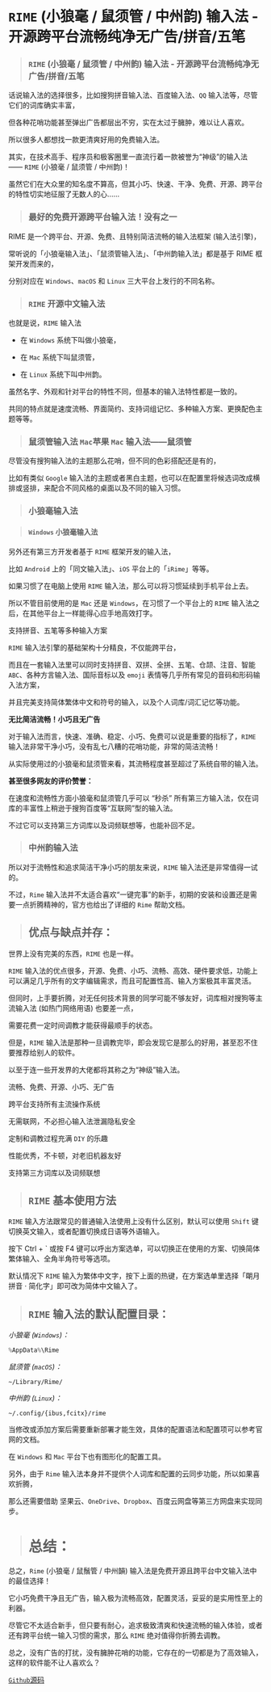 # `RIME` (小狼毫 / 鼠须管 / 中州韵) 输入法 - 开源跨平台流畅纯净无广告/拼音/五笔

> ### `RIME` (小狼毫 / 鼠须管 / 中州韵) 输入法 - 开源跨平台流畅纯净无广告/拼音/五笔

话说输入法的选择很多，比如搜狗拼音输入法、百度输入法、`QQ` 输入法等，尽管它们的词库确实丰富，

但各种花哨功能甚至弹出广告都层出不穷，实在太过于臃肿，难以让人喜欢。

所以很多人都想找一款更清爽好用的免费输入法。

其实，在技术高手、程序员和极客圈里一直流行着一款被誉为“神级”的输入法 —— `RIME` (小狼毫 / 鼠须管 / 中州韵)！

虽然它们在大众里的知名度不算高，但其小巧、快速、干净、免费、开源、跨平台的特性切实地征服了无数人的心……

> ### 最好的免费开源跨平台输入法！没有之一

RIME 是一个跨平台、开源、免费、且特别简洁流畅的输入法框架 (输入法引擎)，

常听说的「小狼毫输入法」、「鼠须管输入法」、「中州韵输入法」都是基于 RIME 框架开发而来的，

分别对应在 `Windows`、`macOS` 和 `Linux` 三大平台上发行的不同名称。

> ### `RIME` 开源中文输入法

也就是说，`RIME` 输入法

- 在 `Windows` 系统下叫做小狼毫，

- 在 `Mac` 系统下叫鼠须管，

- 在 `Linux` 系统下叫中州韵。

虽然名字、外观和针对平台的特性不同，但基本的输入法特性都是一致的。

共同的特点就是速度流畅、界面简约、支持词组记忆、多种输入方案、更换配色主题等等。

> ### 鼠须管输入法 `Mac`苹果 `Mac` 输入法——鼠须管

尽管没有搜狗输入法的主题那么花哨，但不同的色彩搭配还是有的，

比如有类似 `Google` 输入法的主题或者黑白主题，也可以在配置里将候选词改成横排或竖排，来配合不同风格的桌面以及不同的输入习惯。

> ### 小狼毫输入法

> #### `Windows` 小狼毫输入法

另外还有第三方开发者基于 `RIME` 框架开发的输入法，

比如 `Android` 上的「同文输入法」、`iOS` 平台上的「`iRime`」等等。

如果习惯了在电脑上使用 `RIME` 输入法，那么可以将习惯延续到手机平台上去。

所以不管目前使用的是 `Mac` 还是 `Windows`，在习惯了一个平台上的 `RIME` 输入法之后，在其他平台上一样能得心应手地高效打字。

支持拼音、五笔等多种输入方案

`RIME` 输入法引擎的基础架构十分精良，不仅能跨平台，

而且在一套输入法里可以同时支持拼音、双拼、全拼、五笔、仓颉、注音、智能 `ABC`、各种方言输入法、国际音标以及 `emoji` 表情等几乎所有常见的音码和形码输入法方案，

并且完美支持简体繁体中文和符号的输入，以及个人词库/词汇记忆等功能。

**无比简洁流畅！小巧且无广告**

对于输入法而言，快速、准确、稳定、小巧、免费可以说是重要的指标了，`RIME` 输入法非常干净小巧，没有乱七八糟的花哨功能，非常的简洁流畅！

从实际使用过的小狼毫和鼠须管来看，其流畅程度甚至超过了系统自带的输入法。

**甚至很多网友的评价赞誉：**

在速度和流畅性方面小狼毫和鼠须管几乎可以 “秒杀” 所有第三方输入法，仅在词库的丰富性上稍逊于搜狗百度等“互联网”型的输入法。

不过它可以支持第三方词库以及词频联想等，也能补回不足。

> ### 中州韵输入法

所以对于流畅性和追求简洁干净小巧的朋友来说，`RIME` 输入法还是非常值得一试的。

不过，`Rime` 输入法并不太适合喜欢“一键完事”的新手，初期的安装和设置还是需要一点折腾精神的，官方也给出了详细的 `Rime` 帮助文档。

> ## 优点与缺点并存：

世界上没有完美的东西，`RIME` 也是一样。

`RIME` 输入法的优点很多，开源、免费、小巧、流畅、高效、硬件要求低，功能上可以满足几乎所有的文字编辑需求，而且可配置性高、输入方案极其丰富灵活。

但同时，上手要折腾，对无任何技术背景的同学可能不够友好，词库相对搜狗等主流输入法 (如热门网络用语) 也要差一点，

需要花费一定时间调教才能获得最顺手的状态。

但是，`RIME` 输入法是那种一旦调教完毕，即会发现它是那么的好用，甚至忍不住要推荐给别人的软件。

以至于连一些开发界的大佬都将其称之为“神级”输入法。

流畅、免费、开源、小巧、无广告

跨平台支持所有主流操作系统

无需联网，不必担心输入法泄漏隐私安全

定制和调教过程充满 `DIY` 的乐趣

性能优秀，不卡顿，对老旧机器友好

支持第三方词库以及词频联想

> ## `RIME` 基本使用方法

`RIME` 输入方法跟常见的普通输入法使用上没有什么区别，默认可以使用 `Shift` 键切换英文输入，或者配置切换成日语等外语输入。

按下 Ctrl + ` 或按 F4 键可以呼出方案选单，可以切换正在使用的方案、切换简体繁体输入、全角半角符号等选项。

默认情况下 `RIME` 输入为繁体中文字，按下上面的热键，在方案选单里选择「朙月拼音 · 简化字」即可改为简体中文输入了。

> ## `RIME` 输入法的默认配置目录：

*小狼毫 (`Windows`)：*

```powershell
%AppData%\Rime
```

*鼠须管 (`macOS`)：*

```shell
~/Library/Rime/
```

*中州韵 (`Linux`)：*

```shell
~/.config/{ibus,fcitx}/rime
```

当修改或添加方案后需要重新部署才能生效，具体的配置语法和配置项可以参考官网的文档。

在 `Windows` 和 `Mac` 平台下也有图形化的配置工具。

另外，由于 `Rime` 输入法本身并不提供个人词库和配置的云同步功能，所以如果喜欢折腾，

那么还需要借助 坚果云、`OneDrive`、`Dropbox`、百度云网盘等第三方网盘来实现同步。

> # 总结：

总之，`Rime` (小狼毫 / 鼠鬚管 / 中州韻) 输入法是免费开源且跨平台中文输入法中的最佳选择！

它小巧免费干净且无广告，输入极为流畅高效，配置灵活，妥妥的是实用性至上的利器。

尽管它不太适合新手，但只要有耐心，追求极致清爽和快速流畅的输入体验，或者还有跨平台统一输入习惯的需求，那么 `RIME` 绝对值得你折腾去调教。

总之，没有广告的打扰，没有臃肿花哨的功能，它存在的一切都是为了高效输入，这样的软件能不让人喜欢么？

[`Github`源码](https://github.com/rime/home)